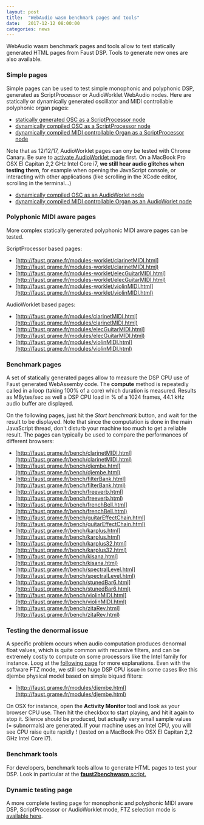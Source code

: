 ```yaml
---
layout: post
title:  "WebAudio wasm benchmark pages and tools"
date:   2017-12-12 08:00:00
categories: news
---
```


WebAudio wasm benchmark pages and tools allow to test statically generated HTML pages from Faust DSP. Tools to generate new ones are also available.

### Simple pages ###

Simple pages can be used to test simple monophonic and polyphonic DSP, generated as ScriptProcessor or AudioWorklet WebAudio nodes. Here are statically or dynamically generated oscillator and MIDI controllable polyphonic organ pages:  

- [statically generated OSC as a ScriptProcessor node](https://faust.grame.fr/modules/osc-wasm.html)
- [dynamically compiled OSC as a ScriptProcessor node](https://faust.grame.fr/dynamic/dynamic-osc-wasm.html)
- [dynamically compiled MIDI controllable Organ as a ScriptProcessor node](https://faust.grame.fr/dynamic/dynamic-organ-wasm.html)

Note that as 12/12/17, AudioWorklet pages can ony be tested with Chrome Canary. Be sure to [activate AudioWorklet mode](https://googlechromelabs.github.io/web-audio-samples/audio-worklet/) first. On a MacBook Pro OSX El Capitan 2,2 GHz Intel Core i7, **we still hear audio glitches when testing them**, for example when opening the JavaScript console, or interacting with other applications (like scrolling in the XCode editor, scrolling in the terminal...)

- [dynamically compiled OSC as an AudioWorlet node](https://faust.grame.fr/dynamic/dynamic-osc-worklet-wasm.html)
- [dynamically compiled MIDI controllable Organ as an AudioWorlet node](https://faust.grame.fr/dynamic/dynamic-organ-worklet-wasm.html)

### Polyphonic MIDI aware pages ###

More complex statically generated polyphonic MIDI aware pages can be tested.

ScriptProcessor based pages:

- [http://faust.grame.fr/modules-worklet/clarinetMIDI.html](http://faust.grame.fr/modules-worklet/clarinetMIDI.html)
- [http://faust.grame.fr/modules-worklet/elecGuitarMIDI.html](http://faust.grame.fr/modules-worklet/elecGuitarMIDI.html)
- [http://faust.grame.fr/modules-worklet/violinMIDI.html](http://faust.grame.fr/modules-worklet/violinMIDI.html)

AudioWorklet based pages:

- [http://faust.grame.fr/modules/clarinetMIDI.html](http://faust.grame.fr/modules/clarinetMIDI.html)
- [http://faust.grame.fr/modules/elecGuitarMIDI.html](http://faust.grame.fr/modules/elecGuitarMIDI.html)
- [http://faust.grame.fr/modules/violinMIDI.html](http://faust.grame.fr/modules/violinMIDI.html)

### Benchmark pages ###

A set of statically generated pages allow to measure the DSP CPU use of Faust generated WebAssemby code. The **compute** method is repeatedly called in a loop (taking 100% of a core) which duration is measured. Results as MBytes/sec as well a DSP CPU load in % of a 1024 frames, 44.1 kHz audio buffer are displayed. 

On the following pages, just hit the *Start benchmark* button, and wait for the result to be displayed. Note that since the computation is done in the main JavaScript thread, don't disturb your machine too much to get a reliable result. The pages can typically be used to compare the performances of different browsers:

- [http://faust.grame.fr/bench/clarinetMIDI.html](http://faust.grame.fr/bench/clarinetMIDI.html)
- [http://faust.grame.fr/bench/djembe.html](http://faust.grame.fr/bench/djembe.html)
- [http://faust.grame.fr/bench/filterBank.html](http://faust.grame.fr/bench/filterBank.html)
- [http://faust.grame.fr/bench/freeverb.html](http://faust.grame.fr/bench/freeverb.html)
- [http://faust.grame.fr/bench/frenchBell.html](http://faust.grame.fr/bench/frenchBell.html)
- [http://faust.grame.fr/bench/guitarEffectChain.html](http://faust.grame.fr/bench/guitarEffectChain.html)
- [http://faust.grame.fr/bench/karplus.html](http://faust.grame.fr/bench/karplus.html)
- [http://faust.grame.fr/bench/karplus32.html](http://faust.grame.fr/bench/karplus32.html)
- [http://faust.grame.fr/bench/kisana.html](http://faust.grame.fr/bench/kisana.html)
- [http://faust.grame.fr/bench/spectralLevel.html](http://faust.grame.fr/bench/spectralLevel.html)
- [http://faust.grame.fr/bench/stunedBar6.html](http://faust.grame.fr/bench/stunedBar6.html)
- [http://faust.grame.fr/bench/violinMIDI.html](http://faust.grame.fr/bench/violinMIDI.html)
- [http://faust.grame.fr/bench/zitaRev.html](http://faust.grame.fr/bench/zitaRev.html)

### Testing the denormal issue ###

A specific problem occurs when audio computation produces denormal float values, which is quite common with recursive filters, and can be extremely costly to compute on some processors like the Intel family for instance. Loog at the [following page](http://faust.grame.fr/news/2017/09/15/backend-benchmarks.html) for more explanations. Even with the software FTZ mode, we still see huge DSP CPU issue in some cases like this djembe physical model based on simple biquad filters:

- [http://faust.grame.fr/modules/djembe.html](http://faust.grame.fr/modules/djembe.html)

On OSX for instance, open the **Activity Monitor** tool and look as your browser CPU use. Then hit the checkbox to start playing, and hit it again to stop it. Silence should be produced, but actually very small sample values (= subnormals) are generated. If your machine uses an Intel CPU, you will see CPU raise quite rapidly ! (tested on a MacBook Pro OSX El Capitan 2,2 GHz Intel Core i7).

### Benchmark tools ###

For developers, benchmark tools allow to generate HTML pages to test your DSP. Look in particular at the [**faust2benchwasm** script.](https://github.com/grame-cncm/faust/tree/master-dev/tools/benchmark)

### Dynamic testing page ###

A more complete testing page for monophonic and polyphonic MIDI aware DSP, ScriptProcessor or AudioWorklet mode, FTZ selection mode is [available here](https://faust.grame.fr/dynamic/faustlive-wasm.html).

